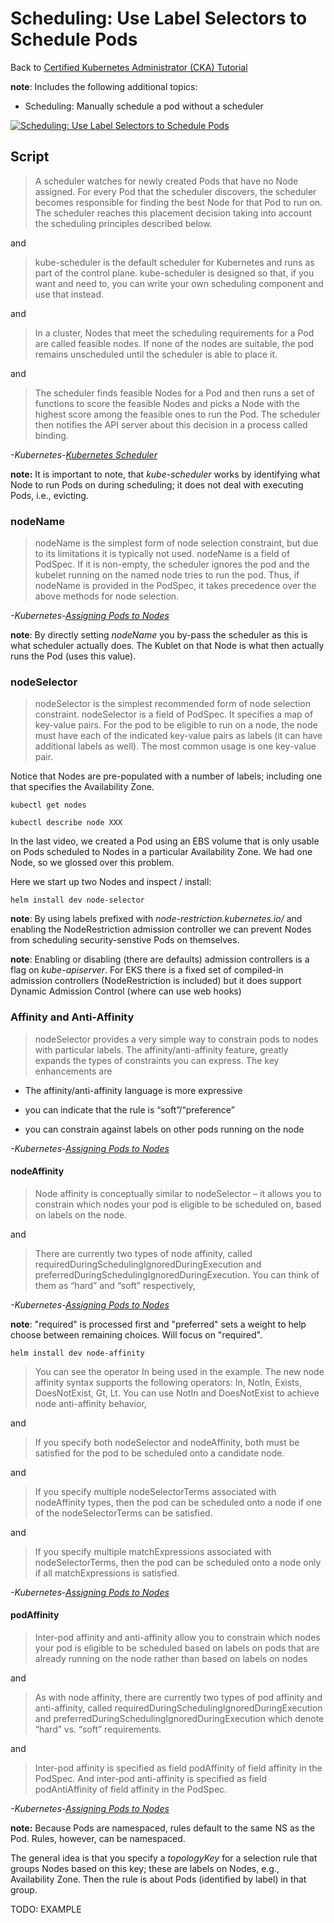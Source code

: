 # Scheduling: Use Label Selectors to Schedule Pods

Back to [Certified Kubernetes Administrator (CKA) Tutorial](https://github.com/larkintuckerllc/k8s-cka-tutorial)

**note**: Includes the following additional topics:

* Scheduling: Manually schedule a pod without a scheduler

[![Scheduling: Use Label Selectors to Schedule Pods](http://img.youtube.com/vi/XXXXX/0.jpg)]()

## Script

> A scheduler watches for newly created Pods that have no Node assigned. For every Pod that the scheduler discovers, the scheduler becomes responsible for finding the best Node for that Pod to run on. The scheduler reaches this placement decision taking into account the scheduling principles described below.

and

> kube-scheduler is the default scheduler for Kubernetes and runs as part of the control plane. kube-scheduler is designed so that, if you want and need to, you can write your own scheduling component and use that instead.

and

> In a cluster, Nodes that meet the scheduling requirements for a Pod are called feasible nodes. If none of the nodes are suitable, the pod remains unscheduled until the scheduler is able to place it.

and

> The scheduler finds feasible Nodes for a Pod and then runs a set of functions to score the feasible Nodes and picks a Node with the highest score among the feasible ones to run the Pod. The scheduler then notifies the API server about this decision in a process called binding.

*-Kubernetes-[Kubernetes Scheduler](https://kubernetes.io/docs/concepts/scheduling-eviction/kube-scheduler/)*

**note:** It is important to note, that *kube-scheduler*  works by identifying what Node to run Pods on during scheduling; it does not deal with executing Pods, i.e., evicting.

### nodeName

> nodeName is the simplest form of node selection constraint, but due to its limitations it is typically not used. nodeName is a field of PodSpec. If it is non-empty, the scheduler ignores the pod and the kubelet running on the named node tries to run the pod. Thus, if nodeName is provided in the PodSpec, it takes precedence over the above methods for node selection.

*-Kubernetes-[Assigning Pods to Nodes](https://kubernetes.io/docs/concepts/scheduling-eviction/assign-pod-node/)*

**note**: By directly setting *nodeName* you by-pass the scheduler as this is what scheduler actually does.  The Kublet on that Node is what then actually runs the Pod (uses this value).

### nodeSelector

> nodeSelector is the simplest recommended form of node selection constraint. nodeSelector is a field of PodSpec. It specifies a map of key-value pairs. For the pod to be eligible to run on a node, the node must have each of the indicated key-value pairs as labels (it can have additional labels as well). The most common usage is one key-value pair.

Notice that Nodes are pre-populated with a number of labels; including one that specifies the Availability Zone.

```plaintext
kubectl get nodes

kubectl describe node XXX
```

In the last video, we created a Pod using an EBS volume that is only usable on Pods scheduled to Nodes in a particular Availability Zone. We had one Node, so we glossed over this problem.

Here we start up two Nodes and inspect / install:

```plaintext
helm install dev node-selector
```

**note**: By using labels prefixed with *node-restriction.kubernetes.io/* and enabling the NodeRestriction admission controller we can prevent Nodes from scheduling security-senstive Pods on themselves.

**note**: Enabling or disabling (there are defaults) admission controllers is a flag on *kube-apiserver*. For EKS there is a fixed set of compiled-in admission controllers (NodeRestriction is included) but it does support Dynamic Admission Control (where can use web hooks)

### Affinity and Anti-Affinity

> nodeSelector provides a very simple way to constrain pods to nodes with particular labels. The affinity/anti-affinity feature, greatly expands the types of constraints you can express. The key enhancements are

* The affinity/anti-affinity language is more expressive

* you can indicate that the rule is “soft”/“preference”

* you can constrain against labels on other pods running on the node

*-Kubernetes-[Assigning Pods to Nodes](https://kubernetes.io/docs/concepts/scheduling-eviction/assign-pod-node/)*

#### nodeAffinity

> Node affinity is conceptually similar to nodeSelector – it allows you to constrain which nodes your pod is eligible to be scheduled on, based on labels on the node.

and

> There are currently two types of node affinity, called requiredDuringSchedulingIgnoredDuringExecution and preferredDuringSchedulingIgnoredDuringExecution. You can think of them as “hard” and “soft” respectively,

*-Kubernetes-[Assigning Pods to Nodes](https://kubernetes.io/docs/concepts/scheduling-eviction/assign-pod-node/)*

**note**: "required" is processed first and "preferred" sets a weight to help choose between remaining choices. Will focus on "required".

```plaintext
helm install dev node-affinity
```

> You can see the operator In being used in the example. The new node affinity syntax supports the following operators: In, NotIn, Exists, DoesNotExist, Gt, Lt. You can use NotIn and DoesNotExist to achieve node anti-affinity behavior,

and

> If you specify both nodeSelector and nodeAffinity, both must be satisfied for the pod to be scheduled onto a candidate node.

and

> If you specify multiple nodeSelectorTerms associated with nodeAffinity types, then the pod can be scheduled onto a node if one of the nodeSelectorTerms can be satisfied.

and

> If you specify multiple matchExpressions associated with nodeSelectorTerms, then the pod can be scheduled onto a node only if all matchExpressions is satisfied.

*-Kubernetes-[Assigning Pods to Nodes](https://kubernetes.io/docs/concepts/scheduling-eviction/assign-pod-node/)*

#### podAffinity

> Inter-pod affinity and anti-affinity allow you to constrain which nodes your pod is eligible to be scheduled based on labels on pods that are already running on the node rather than based on labels on nodes

and

> As with node affinity, there are currently two types of pod affinity and anti-affinity, called requiredDuringSchedulingIgnoredDuringExecution and preferredDuringSchedulingIgnoredDuringExecution which denote “hard” vs. “soft” requirements.

and

> Inter-pod affinity is specified as field podAffinity of field affinity in the PodSpec. And inter-pod anti-affinity is specified as field podAntiAffinity of field affinity in the PodSpec.

*-Kubernetes-[Assigning Pods to Nodes](https://kubernetes.io/docs/concepts/scheduling-eviction/assign-pod-node/)*

**note:**  Because Pods are namespaced, rules default to the same NS as the Pod.  Rules, however, can be namespaced.

The general idea is that you specify a *topologyKey* for a selection rule that groups Nodes based on this key; these are labels on Nodes, e.g., Availability Zone. Then the rule is about Pods (identified by label) in that group.

TODO: EXAMPLE
